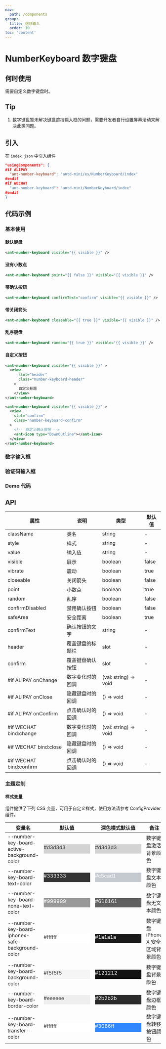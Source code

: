 ```yaml
---
nav:
  path: /components
group:
  title: 信息输入
  order: 10
toc: 'content'
---
```


# NumberKeyboard 数字键盘

## 何时使用

需要自定义数字键盘时。

## Tip

1. 数字键盘暂未解决键盘遮挡输入框的问题，需要开发者自行设置屏幕滚动来解决此类问题。

## 引入

在 `index.json` 中引入组件

```json
"usingComponents": {
#if ALIPAY
  "ant-number-keyboard": "antd-mini/es/NumberKeyboard/index"
#endif
#if WECHAT
  "ant-number-keyboard": "antd-mini/NumberKeyboard/index"
#endif
}
```

## 代码示例

### 基本使用

#### 默认键盘

```xml
<ant-number-keyboard visible="{{ visible }}" />
```

#### 没有小数点

```xml
<ant-number-keyboard point="{{ false }}" visible="{{ visible }}" />
```

#### 带确认按钮

```xml
<ant-number-keyboard confirmText="confirm" visible="{{ visible }}" />
```

#### 带关闭箭头

```xml
<ant-number-keyboard closeable="{{ true }}" visible="{{ visible }}" />
```

#### 乱序键盘

```xml
<ant-number-keyboard random="{{ true }}" visible="{{ visible }}" />
```

#### 自定义按钮

```xml
<ant-number-keyboard visible="{{ visible }}" >
  <view
      slot="header"
      class="number-keyboard-header"
    >
      自定义标题
    </view>
</ant-number-keyboard>

<ant-number-keyboard visible="{{ visible }}" >
  <view
    slot="confirm"
    class="number-keyboard-confirm"
  >
    <!-- 自定义确认按钮 -->
    <ant-icon type="DownOutline"></ant-icon>
  </view>
</ant-number-keyboard>
```

### 数字输入框

<code src='../../demo/pages/NumberKeyboardNumber/index'></code>

### 验证码输入框

<code src='../../demo/pages/NumberKeyboardCode/index'></code>

### Demo 代码

<code src='../../demo/pages/NumberKeyboard/index'></code>

## API

| 属性                    | 说明             | 类型                  | 默认值 |
| ----------------------- | ---------------- | --------------------- | ------ |
| className               | 类名             | string                | -      |
| style                   | 样式             | string                | -      |
| value                   | 输入值           | string                | -      |
| visible                 | 展示             | boolean               | false  |
| vibrate                 | 震动             | boolean               | true   |
| closeable               | 关闭箭头         | boolean               | false  |
| point                   | 小数点           | boolean               | true   |
| random                  | 乱序             | boolean               | false  |
| confirmDisabled         | 禁用确认按钮     | boolean               | false  |
| safeArea                | 安全距离         | boolean               | true   |
| confirmText             | 确认按钮的文字   | string                | -      |
| header                  | 覆盖键盘的标题栏 | slot                  | -      |
| confirm                 | 覆盖键盘确认按钮 | slot                  | -      |
| #if ALIPAY onChange     | 数字变化时的回调 | (val: string) => void | -      |
| #if ALIPAY onClose      | 隐藏键盘时的回调 | () => void            | -      |
| #if ALIPAY onConfirm    | 点击确认时的回调 | () => void            | -      |
| #if WECHAT bind:change  | 数字变化时的回调 | (val: string) => void | -      |
| #if WECHAT bind:close   | 隐藏键盘时的回调 | () => void            | -      |
| #if WECHAT bind:confirm | 点击确认时的回调 | () => void            | -      |

### 主题定制

#### 样式变量

组件提供了下列 CSS 变量，可用于自定义样式，使用方法请参考 ConfigProvider 组件。

| 变量名                                           | 默认值                                                                                            | 深色模式默认值                                                                                    | 备注                               |
| ------------------------------------------------ | ------------------------------------------------------------------------------------------------- | ------------------------------------------------------------------------------------------------- | ---------------------------------- |
| --number-key-board-active-background-color       | <div style="width: 150px; height: 30px; background-color: #d3d3d3; color: #333333;">#d3d3d3</div> | <div style="width: 150px; height: 30px; background-color: #d3d3d3; color: #333333;">#d3d3d3</div> | 数字键盘激活背景颜色               |
| --number-key-board-text-color                    | <div style="width: 150px; height: 30px; background-color: #333333; color: #ffffff;">#333333</div> | <div style="width: 150px; height: 30px; background-color: #c5cad1; color: #ffffff;">#c5cad1</div> | 数字键盘文本颜色                   |
| --number-key-board-none-text-color               | <div style="width: 150px; height: 30px; background-color: #999999; color: #ffffff;">#999999</div> | <div style="width: 150px; height: 30px; background-color: #616161; color: #ffffff;">#616161</div> | 数字键盘无文本颜色                 |
| --number-key-board-iphonex-safe-background-color | <div style="width: 150px; height: 30px; background-color: #ffffff; color: #333333;">#ffffff</div> | <div style="width: 150px; height: 30px; background-color: #1a1a1a; color: #ffffff;">#1a1a1a</div> | 数字键盘 iPhone X 安全区域背景颜色 |
| --number-key-board-background-color              | <div style="width: 150px; height: 30px; background-color: #f5f5f5; color: #333333;">#f5f5f5</div> | <div style="width: 150px; height: 30px; background-color: #121212; color: #ffffff;">#121212</div> | 数字键盘背景颜色                   |
| --number-key-board-border-color                  | <div style="width: 150px; height: 30px; background-color: #eeeeee; color: #333333;">#eeeeee</div> | <div style="width: 150px; height: 30px; background-color: #2b2b2b; color: #ffffff;">#2b2b2b</div> | 数字键盘边框颜色                   |
| --number-key-board-transfer-color                | <div style="width: 150px; height: 30px; background-color: #ffffff; color: #333333;">#ffffff</div> | <div style="width: 150px; height: 30px; background-color: #3086ff; color: #ffffff;">#3086ff</div> | 数字键盘转移按钮颜色               |
